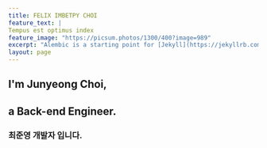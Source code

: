 ```yaml
---
title: FELIX IMBETPY CHOI 
feature_text: |
Tempus est optimus index
feature_image: "https://picsum.photos/1300/400?image=989"
excerpt: "Alembic is a starting point for [Jekyll](https://jekyllrb.com/) projects. Rather than starting from scratch, this boilerplate is designed to get the ball rolling immediately. Install it, configure it, tweak it, push it."
layout: page
---
```


## I'm Junyeong Choi,
## a Back-end Engineer.
### 최준영 개발자 입니다.

